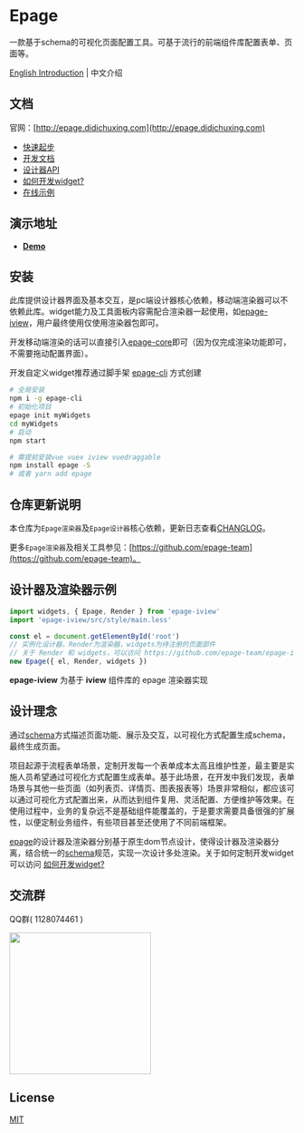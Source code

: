 # Epage

一款基于schema的可视化页面配置工具。可基于流行的前端组件库配置表单、页面等。

[English Introduction](./README_EN.md) | 中文介绍

## 文档

官网：[http://epage.didichuxing.com](http://epage.didichuxing.com)

- [快速起步](http://epage.didichuxing.com/usage/#快速起步)
- [开发文档](http://epage.didichuxing.com/developer/)
- [设计器API](http://epage.didichuxing.com/developer/epage.html)
- [如何开发widget?](http://epage.didichuxing.com/developer/widget.html)
- [在线示例](http://epage.didichuxing.com/examples/)


## 演示地址

- **[Demo](http://epage.didichuxing.com/examples/epage.html)**

## 安装

此库提供设计器界面及基本交互，是pc端设计器核心依赖，移动端渲染器可以不依赖此库。widget能力及工具面板内容需配合渲染器一起使用，如[epage-iview](https://github.com/epage-team/epage-iview)，用户最终使用仅使用渲染器包即可。

开发移动端渲染的话可以直接引入[epage-core](https://github.com/epage-team/epage-core)即可（因为仅完成渲染功能即可，不需要拖动配置界面）。

开发自定义widget推荐通过脚手架 [epage-cli](https://github.com/epage-team/epage-cli) 方式创建

```sh
# 全局安装
npm i -g epage-cli
# 初始化项目
epage init myWidgets
cd myWidgets
# 启动
npm start
```

```sh
# 需提前安装vue vuex iview vuedraggable
npm install epage -S
# 或者 yarn add epage
```

## 仓库更新说明

本仓库为`Epage渲染器`及`Epage设计器`核心依赖，更新日志查看[CHANGLOG](./CHANGELOG.md)。

更多`Epage渲染器`及相关工具参见：[https://github.com/epage-team](https://github.com/epage-team)。

## 设计器及渲染器示例

```js
import widgets, { Epage, Render } from 'epage-iview'
import 'epage-iview/src/style/main.less'

const el = document.getElementById('root')
// 实例化设计器，Render为渲染器，widgets为待注册的页面部件
// 关于 Render 和 widgets，可以访问 https://github.com/epage-team/epage-iview
new Epage({ el, Render, widgets })
```

**epage-iview** 为基于 **iview** 组件库的 epage 渲染器实现

## 设计理念

通过[schema](http://epage.didichuxing.com/developer/schema.html)方式描述页面功能、展示及交互，以可视化方式配置生成schema，最终生成页面。

项目起源于流程表单场景，定制开发每一个表单成本太高且维护性差，最主要是实施人员希望通过可视化方式配置生成表单。基于此场景，在开发中我们发现，表单场景与其他一些页面（如列表页、详情页、图表报表等）场景非常相似，都应该可以通过可视化方式配置出来，从而达到组件复用、灵活配置、方便维护等效果。在使用过程中，业务的复杂远不是基础组件能覆盖的，于是要求需要具备很强的扩展性，以便定制业务组件，有些项目甚至还使用了不同前端框架。

[epage](http://epage.didichuxing.com/)的设计器及渲染器分别基于原生dom节点设计，使得设计器及渲染器分离，结合统一的[schema](http://epage.didichuxing.com/developer/schema.html)规范，实现一次设计多处渲染。关于如何定制开发widget可以访问 [如何开发widget?](http://epage.didichuxing.com/developer/widget.html)

## 交流群

QQ群( 1128074461 )

<img src="https://img-hxy021.didistatic.com/static/star/epage-qrcode-qq.png" width="250">

## License

[MIT](http://opensource.org/licenses/MIT)
